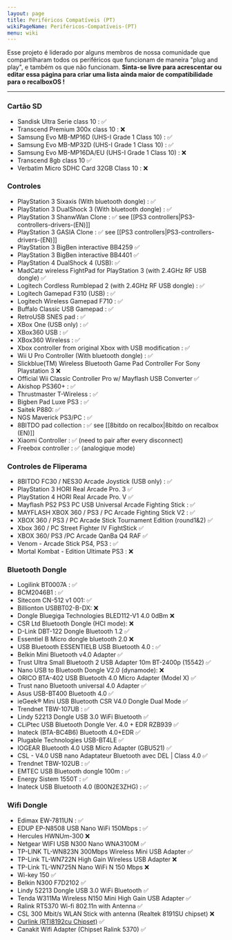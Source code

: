 ```yaml
---
layout: page
title: Periféricos Compatíveis (PT)
wikiPageName: Periféricos-Compatíveis-(PT)
menu: wiki
---
```


Esse projeto é liderado por alguns membros de nossa comunidade que compartilharam todos os periféricos que funcionam de maneira "plug and play", e também os que não funcionam.
**Sinta-se livre para acrescentar ou editar essa página para criar uma lista ainda maior de compatibilidade para o recalboxOS !**

***
### Cartão SD
- Sandisk Ultra Serie class 10 :  :white_check_mark:  
- Transcend Premium 300x class 10 :  :x:  
- Samsung Evo MB-MP16D (UHS-I Grade 1 Class 10) :  :white_check_mark: 
- Samsung Evo MB-MP32D (UHS-I Grade 1 Class 10) :  :white_check_mark:  
- Samsung Evo MB-MP16DA/EU (UHS-I Grade 1 Class 10) :  :x: 
- Transcend 8gb class 10 :white_check_mark:
- Verbatim Micro SDHC Card 32GB Class 10 :  :x:

### Controles
- PlayStation 3 Sixaxis (With bluetooth dongle) : :white_check_mark:
- PlayStation 3 DualShock 3 (With bluetooth dongle) : :white_check_mark:
- PlayStation 3 ShanwWan Clone : :white_check_mark: see [[PS3 controllers|PS3-controllers-drivers-(EN)]] 
- PlayStation 3 GASIA Clone : :white_check_mark: see [[PS3 controllers|PS3-controllers-drivers-(EN)]]
- PlayStation 3 BigBen interactive BB4259 :white_check_mark:
- PlayStation 3 BigBen interactive BB4401 :white_check_mark:
- PlayStation 4 DualShock 4 (USB): :white_check_mark:
- MadCatz wireless FightPad for PlayStation 3 (with 2.4GHz RF USB dongle) :white_check_mark:
- Logitech Cordless Rumblepad 2 (with 2.4GHz RF USB dongle) : :white_check_mark: 
- Logitech Gamepad F310 (USB) : :white_check_mark: 
- Logitech Wireless Gamepad F710 :  :white_check_mark: 
- Buffalo Classic USB Gamepad : :white_check_mark:
- RetroUSB SNES pad : :white_check_mark:
- XBox One (USB only) : :white_check_mark:
- XBox360 USB : :white_check_mark:
- XBox360 Wireless : :white_check_mark:
- Xbox controller from original Xbox with USB modification : :white_check_mark:
- Wii U Pro Controller (With bluetooth dongle) : :white_check_mark:
- Slickblue(TM) Wireless Bluetooth Game Pad Controller For Sony Playstation 3 :x:
- Official Wii Classic Controller Pro w/ Mayflash USB Converter :white_check_mark: 
- Akishop PS360+ : :white_check_mark:
- Thrustmaster T-Wireless : :white_check_mark: 
- Bigben Pad Luxe PS3 : :white_check_mark:
- Saitek P880: :white_check_mark: 
- NGS Maverick PS3/PC : :white_check_mark:
- 8BITDO pad collection : :white_check_mark: see [[8bitdo on recalbox|8bitdo on recalbox (EN)]]
- Xiaomi Controller : :white_check_mark: (need to pair after every disconnect)
- Freebox controller : :white_check_mark: (analogique mode)

### Controles de Fliperama
- 8BITDO FC30 / NES30 Arcade Joystick (USB only) : :white_check_mark:
- PlayStation 3 HORI Real Arcade Pro. 3 :white_check_mark:
- PlayStation 4 HORI Real Arcade Pro. V :white_check_mark:
- Mayflash PS2 PS3 PC USB Universal Arcade Fighting Stick : :white_check_mark:
- MAYFLASH XBOX 360 / PS3 / PC Arcade Fighting Stick V2 : :white_check_mark:
- XBOX 360 / PS3 / PC Arcade Stick Tournament Edition (round1&2) :white_check_mark:
- Xbox 360 / PC Street Fighter IV FightStick :white_check_mark:
- XBOX 360/ PS3 /PC Arcade QanBa Q4 RAF :white_check_mark:
- Venom - Arcade Stick PS4, PS3 : :white_check_mark:
- Mortal Kombat - Edition Ultimate PS3  : :x:

### Bluetooth Dongle
- Logilink BT0007A : :white_check_mark:
- BCM2046B1 : :white_check_mark:
- Sitecom CN-512 v1 001: :white_check_mark:
- Billionton USBBT02-B-DX: :x:
- Dongle Bluegiga Technologies BLED112-V1 4.0 0dBm :x:
- CSR Ltd Bluetooth Dongle (HCI mode): :x:
- D-Link DBT-122 Dongle Bluetooth 1.2 :white_check_mark:
- Essentiel B Micro dongle bluetooth 2.0 :x:
- USB Bluetooth ESSENTIELB USB Bluetooth 4.0 : :white_check_mark:
- Belkin Mini Bluetooth v4.0 Adapter :white_check_mark: 
- Trust Ultra Small Bluetooth 2 USB Adapter 10m BT-2400p (15542) :white_check_mark: 
- Nano USB to Bluetooth Dongle V2.0 (dynamode): :x: 
- ORICO BTA-402 USB Bluetooth 4.0 Micro Adapter (Model X) :white_check_mark: 
- Trust nano Bluetooth universal 4.0 Adapter :white_check_mark: 
- Asus USB-BT400 Bluetooth 4.0 :white_check_mark: 
- ieGeek® Mini USB Bluetooth CSR V4.0 Dongle Dual Mode :white_check_mark:
- Trendnet TBW-107UB : :white_check_mark:
- Lindy 52213 Dongle USB 3.0 WiFi Bluetooth :white_check_mark:
- CLiPtec USB Bluetooth Dongle Ver. 4.0 + EDR RZB939 :white_check_mark:
- Inateck (BTA-BC4B6) Bluetooth 4.0+EDR :white_check_mark:
- Plugable Technologies USB-BT4LE :white_check_mark:
- IOGEAR Bluetooth 4.0 USB Micro Adapter (GBU521) :white_check_mark:
- CSL - V4.0 USB nano Adaptateur Bluetooth avec DEL | Class 4.0  :white_check_mark:
- Trendnet TBW-102UB : :white_check_mark:
- EMTEC USB Bluetooth dongle 100m : :white_check_mark: 
- Energy Sistem 1550T : :white_check_mark: 
- Inateck USB Bluetooth 4.0 (B00N2E3ZHG) : :white_check_mark: 

### Wifi Dongle
- Edimax EW-7811UN : :white_check_mark:
- EDUP EP-N8508 USB Nano WiFi 150Mbps : :white_check_mark:
- Hercules HWNUm-300 :x:
- Netgear WIFI USB N300 Nano WNA3100M :white_check_mark: 
- TP-LINK TL-WN823N 300Mbps Wireless Mini USB Adapter :white_check_mark:
- TP-Link TL-WN722N High Gain Wireless USB Adapter :x: 
- TP-Link TL-WN725N Nano WiFi N 150 Mbps :x: 
- Wi-key 150 :white_check_mark:
- Belkin N300 F7D2102 :white_check_mark:
- Lindy 52213 Dongle USB 3.0 WiFi Bluetooth :white_check_mark:
- Tenda W311Ma Wireless N150 Mini High Gain USB Adapter :white_check_mark:
- Ralink RT5370 Wi-fi 802.11n with Antenna :white_check_mark:
- CSL 300 Mbit/s WLAN Stick with antenna (Realtek 8191SU chipset) :x:
- [Ourlink (RTl8192cu Chipset)](http://www.adafruit.com/product/1012) :white_check_mark:
- Canakit Wifi Adapter (Chipset Ralink 5370) :white_check_mark: 

